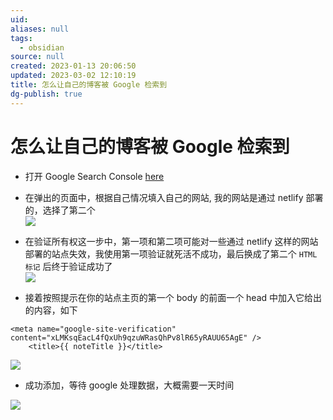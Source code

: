 ```yaml
---
uid: 
aliases: null
tags:
  - obsidian
source: null
created: 2023-01-13 20:06:50
updated: 2023-03-02 12:10:19
title: 怎么让自己的博客被 Google 检索到
dg-publish: true
---
```


# 怎么让自己的博客被 Google 检索到

- 打开 Google Search Console [here](https://search.google.com/search-console)  
- 在弹出的页面中，根据自己情况填入自己的网站, 我的网站是通过 netlify 部署的，选择了第二个  
![](https://cdn.jsdelivr.net/gh/aiyolo/imgrepo@main/test/bA4WIo5.png)
- 在验证所有权这一步中，第一项和第二项可能对一些通过 netlify 这样的网站部署的站点失效，我使用第一项验证就死活不成功，最后换成了第二个 `HTML 标记` 后终于验证成功了  
![](https://cdn.jsdelivr.net/gh/aiyolo/imgrepo@main/test/NtEobKT.png)

- 接着按照提示在你的站点主页的第一个 body 的前面一个 head 中加入它给出的内容，如下

```
<meta name="google-site-verification" content="xLMKsqEacL4fQxUh9qzuWRasQhPv8lR65yRAUU65AgE" />
    <title>{{ noteTitle }}</title>
```

![](https://cdn.jsdelivr.net/gh/aiyolo/imgrepo@main/test/3n36BPh.png)

- 成功添加，等待 google 处理数据，大概需要一天时间

![](https://cdn.jsdelivr.net/gh/aiyolo/imgrepo@main/test/T3KGoUO.png)
